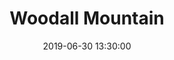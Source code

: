 ---
layout: highpoint
title: Woodall Mountain
location: Mississippi
category: highpoints
tag: Highpoints
tagline: 807 feet
name: mississippi_highpoint
files: 9
thumbnail: 4
date: 2019-06-30 13:30:00
---